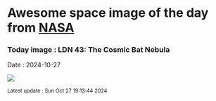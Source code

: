 
# Awesome space image of the day from [NASA](https://api.nasa.gov/)

### Today image : LDN 43: The Cosmic Bat Nebula
Date : 2024-10-27

![](https://apod.nasa.gov/apod/image/2410/LDN43_SelbyHanson_960.jpg)

<small>Latest update : Sun Oct 27 19:13:44 2024</small>
        